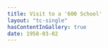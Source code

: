 ```yaml
---
title: Visit to a '600 School'
layout: "tc-single"
hasContentInGallery: true
date: 1958-03-02
---
```

